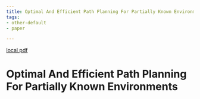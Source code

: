 ```yaml
---
title: Optimal And Efficient Path Planning For Partially Known Environments
tags:
- other-default
- paper

---
```


[local pdf](../../../pdfs/optimal-and-efficient-path-planning-for-partially-known-environments.pdf)

# Optimal And Efficient Path Planning For Partially Known Environments
